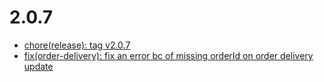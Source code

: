 # 2.0.7
- [chore(release): tag v2.0.7](https://github.com/topi-team/shopware6-plugin/commit/22bdf06)
- [fix(order-delivery): fix an error bc of missing orderId on order delivery update](https://github.com/topi-team/shopware6-plugin/commit/eeb00ec)